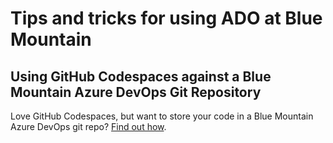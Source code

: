 # Tips and tricks for using ADO at Blue Mountain

## Using GitHub Codespaces against a Blue Mountain Azure DevOps Git Repository

Love GitHub Codespaces, but want to store your code in a Blue Mountain Azure DevOps git repo? [Find out how](https://dev.azure.com/BlueMountainAGMP/Blue%20Mountain%20Program%202.0/_wiki/wikis/Blue-Mountain-Program-2.0.wiki/56/Azure-DevOps-and-GitHub-Codespaces).